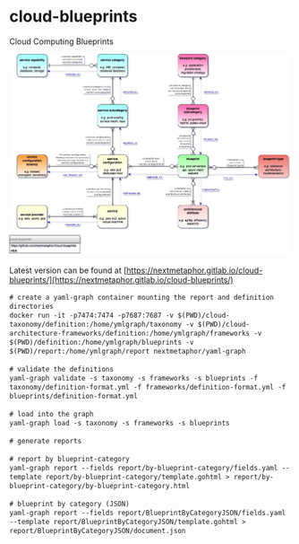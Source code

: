 # cloud-blueprints
Cloud Computing Blueprints

![Cloud Blueprints](cloud-blueprints.jpg)

Latest version can be found at [https://nextmetaphor.gitlab.io/cloud-blueprints/](https://nextmetaphor.gitlab.io/cloud-blueprints/)

```shell
# create a yaml-graph container mounting the report and definition directories
docker run -it -p7474:7474 -p7687:7687 -v $(PWD)/cloud-taxonomy/definition:/home/ymlgraph/taxonomy -v $(PWD)/cloud-architecture-frameworks/definition:/home/ymlgraph/frameworks -v $(PWD)/definition:/home/ymlgraph/blueprints -v $(PWD)/report:/home/ymlgraph/report nextmetaphor/yaml-graph

# validate the definitions
yaml-graph validate -s taxonomy -s frameworks -s blueprints -f taxonomy/definition-format.yml -f frameworks/definition-format.yml -f blueprints/definition-format.yml  

# load into the graph
yaml-graph load -s taxonomy -s frameworks -s blueprints 

# generate reports

# report by blueprint-category
yaml-graph report --fields report/by-blueprint-category/fields.yaml --template report/by-blueprint-category/template.gohtml > report/by-blueprint-category/by-blueprint-category.html

# blueprint by category (JSON)
yaml-graph report --fields report/BlueprintByCategoryJSON/fields.yaml --template report/BlueprintByCategoryJSON/template.gohtml > report/BlueprintByCategoryJSON/document.json
```